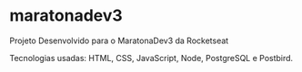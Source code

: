 # maratonadev3

Projeto Desenvolvido para o MaratonaDev3 da Rocketseat

Tecnologias usadas: HTML, CSS, JavaScript, Node, PostgreSQL e Postbird.
